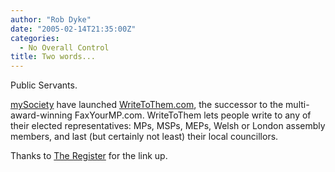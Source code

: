 ```yaml
---
author: "Rob Dyke"
date: "2005-02-14T21:35:00Z"
categories:
  - No Overall Control
title: Two words...
---
```

Public Servants.

[mySociety](http://www.mysociety.org/) have launched [WriteToThem.com](http://writetothem.com/), the successor to the multi-award-winning FaxYourMP.com. WriteToThem lets people write to any of their elected representatives: MPs, MSPs, MEPs, Welsh or London assembly members, and last (but certainly not least) their local councillors.

Thanks to [The Register](http://www.theregister.co.uk/2005/02/14/fax_your_mp/) for the link up.
